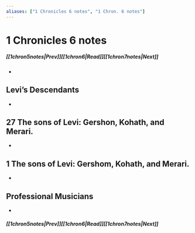 ```yaml
---
aliases: ["1 Chronicles 6 notes", "1 Chron. 6 notes"]
---
```

# 1 Chronicles 6 notes
##### <span class=arrow-left></span>[[1chron5notes|Prev]]<span class=navigation-separator></span>[[1chron6|Read]]<span class=navigation-separator></span>[[1chron7notes|Next]]<span class=arrow-right></span>
- 
## Levi’s Descendants
- 
## 27 The sons of Levi: Gershon, Kohath, and Merari.
- 
## 1 The sons of Levi: Gershom, Kohath, and Merari.
- 
## Professional Musicians
- 
##### <span class=arrow-left></span>[[1chron5notes|Prev]]<span class=navigation-separator></span>[[1chron6|Read]]<span class=navigation-separator></span>[[1chron7notes|Next]]<span class=arrow-right></span>
